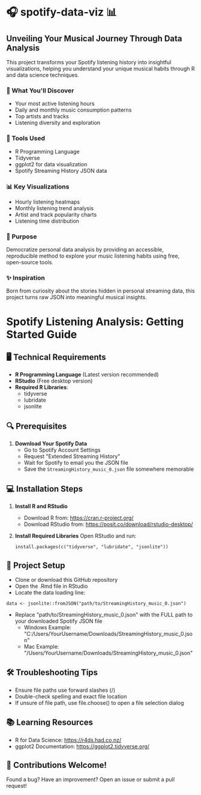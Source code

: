 # 🎧 spotify-data-viz 📊

## Unveiling Your Musical Journey Through Data Analysis

This project transforms your Spotify listening history into insightful visualizations, helping you understand your unique musical habits through R and data science techniques.

### 🎵 What You'll Discover
- Your most active listening hours
- Daily and monthly music consumption patterns
- Top artists and tracks
- Listening diversity and exploration

### 🧰 Tools Used
- R Programming Language
- Tidyverse
- ggplot2 for data visualization
- Spotify Streaming History JSON data

### 📊 Key Visualizations
- Hourly listening heatmaps
- Monthly listening trend analysis
- Artist and track popularity charts
- Listening time distribution

### 🚀 Purpose
Democratize personal data analysis by providing an accessible, reproducible method to explore your music listening habits using free, open-source tools.

### ✨ Inspiration
Born from curiosity about the stories hidden in personal streaming data, this project turns raw JSON into meaningful musical insights.

# Spotify Listening Analysis: Getting Started Guide

## 🖥️ Technical Requirements
- **R Programming Language** (Latest version recommended)
- **RStudio** (Free desktop version)
- **Required R Libraries**:
  - tidyverse
  - lubridate
  - jsonlite

## 🔍 Prerequisites
1. **Download Your Spotify Data**
   - Go to Spotify Account Settings
   - Request "Extended Streaming History"
   - Wait for Spotify to email you the JSON file
   - Save the `StreamingHistory_music_0.json` file somewhere memorable

## 💻 Installation Steps
1. **Install R and RStudio**
   - Download R from: https://cran.r-project.org/
   - Download RStudio from: https://posit.co/download/rstudio-desktop/

2. **Install Required Libraries**
   Open RStudio and run:
   ```
   install.packages(c("tidyverse", "lubridate", "jsonlite"))
   ```
## 🚀 Project Setup
  - Clone or download this GitHub repository
  - Open the .Rmd file in RStudio
  - Locate the data loading line:
  ```
  data <- jsonlite::fromJSON("path/to/StreamingHistory_music_0.json")
  ```
  - Replace "path/to/StreamingHistory_music_0.json" with the FULL path to your downloaded Spotify JSON file
    - Windows Example: "C:/Users/YourUsername/Downloads/StreamingHistory_music_0.json"
    - Mac Example: "/Users/YourUsername/Downloads/StreamingHistory_music_0.json"

## 🛠️ Troubleshooting Tips
  - Ensure file paths use forward slashes (/)
  - Double-check spelling and exact file location
  - If unsure of file path, use file.choose() to open a file selection dialog

## 📚 Learning Resources
  - R for Data Science: https://r4ds.had.co.nz/
  - ggplot2 Documentation: https://ggplot2.tidyverse.org/

## 🤝 Contributions Welcome!
Found a bug? Have an improvement? Open an issue or submit a pull request!
